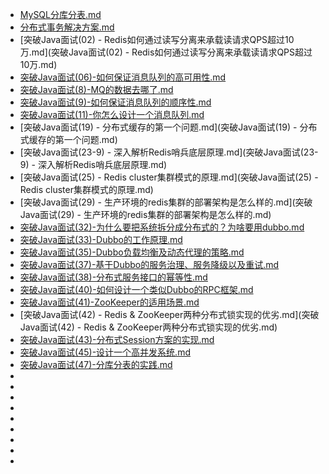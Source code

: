 
- [MySQL分库分表.md](MySQL分库分表.md)
- [分布式事务解决方案.md](分布式事务解决方案.md)
- [突破Java面试(02) - Redis如何通过读写分离来承载读请求QPS超过10万.md](突破Java面试(02) - Redis如何通过读写分离来承载读请求QPS超过10万.md)
- [突破Java面试(06)-如何保证消息队列的高可用性.md](突破Java面试(06)-如何保证消息队列的高可用性.md)
- [突破Java面试(8)-MQ的数据去哪了.md](突破Java面试(8)-MQ的数据去哪了.md)
- [突破Java面试(9)-如何保证消息队列的顺序性.md](突破Java面试(9)-如何保证消息队列的顺序性.md)
- [突破Java面试(11)-你怎么设计一个消息队列.md](突破Java面试(11)-你怎么设计一个消息队列.md)
- [突破Java面试(19) - 分布式缓存的第一个问题.md](突破Java面试(19) - 分布式缓存的第一个问题.md)
- [突破Java面试(23-9) - 深入解析Redis哨兵底层原理.md](突破Java面试(23-9) - 深入解析Redis哨兵底层原理.md)
- [突破Java面试(25) - Redis cluster集群模式的原理.md](突破Java面试(25) - Redis cluster集群模式的原理.md)
- [突破Java面试(29) - 生产环境的redis集群的部署架构是怎么样的.md](突破Java面试(29) - 生产环境的redis集群的部署架构是怎么样的.md)
- [突破Java面试(32)-为什么要把系统拆分成分布式的？为啥要用dubbo.md](突破Java面试(32)-为什么要把系统拆分成分布式的？为啥要用dubbo.md)
- [突破Java面试(33)-Dubbo的工作原理.md](突破Java面试(33)-Dubbo的工作原理.md)
- [突破Java面试(35)-Dubbo负载均衡及动态代理的策略.md](突破Java面试(35)-Dubbo负载均衡及动态代理的策略.md)
- [突破Java面试(37)-基于Dubbo的服务治理、服务降级以及重试.md](突破Java面试(37)-基于Dubbo的服务治理、服务降级以及重试.md)
- [突破Java面试(38)-分布式服务接口的幂等性.md](突破Java面试(38)-分布式服务接口的幂等性.md)
- [突破Java面试(40)-如何设计一个类似Dubbo的RPC框架.md](突破Java面试(40)-如何设计一个类似Dubbo的RPC框架.md)
- [突破Java面试(41)-ZooKeeper的适用场景.md](突破Java面试(41)-ZooKeeper的适用场景.md)
- [突破Java面试(42) - Redis & ZooKeeper两种分布式锁实现的优劣.md](突破Java面试(42) - Redis & ZooKeeper两种分布式锁实现的优劣.md)
- [突破Java面试(43)-分布式Session方案的实现.md](突破Java面试(43)-分布式Session方案的实现.md)
- [突破Java面试(45)-设计一个高并发系统.md](突破Java面试(45)-设计一个高并发系统.md)
- [突破Java面试(47)-分库分表的实践.md](突破Java面试(47)-分库分表的实践.md)
- []()
- []()
- []()
- []()
- []()
- []()
- []()
- []()
- []()

 
